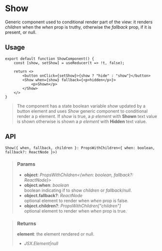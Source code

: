# Show
Generic component used to conditional render part of the view: it renders _children_ when the _when_ prop is truthy, otherwise the _fallback_ prop, if it is present, or null.

## Usage

```tsx
export default function ShowComponent() {
	const [show, setShow] = useReducer(t => !t, false);

	return <>
		<button onClick={setShow}>{show ? "hide" : "show"}</button>
		<Show when={show} fallback={<p>hidden</p>}>
			<p>Shown</p>
		</Show>
	</>
}
```

> The component has a state boolean variable _show_ updated by a button element and uses _Show_ generic component to conditional render a p element. If _show_ is true, a _p element_ with __Shown__ text value is shown otherwise is shown a _p element_ with __Hidden__ text value.


## API

```tsx
Show({ when, fallback, children }: PropsWithChildren<{ when: boolean, fallback?: ReactNode }>)
```

> ### Params
>
> - __object__: _PropsWithChildren<{when: boolean, fallback?: ReactNode}>_
> - __object.when__: _boolean_  
boolean indicating if to show _children_ or _fallback_/_null_.
> - __object.fallback?__: _ReactNode_  
optional element to render when _when_ prop is false.
> - __object.children?__: _PropsWithChildren<any>["children"]_  
optional element to render when _when_ prop is true.
>

> ### Returns
>
> __element__: the element rendered or null.
> - _JSX.Element|null_  
>